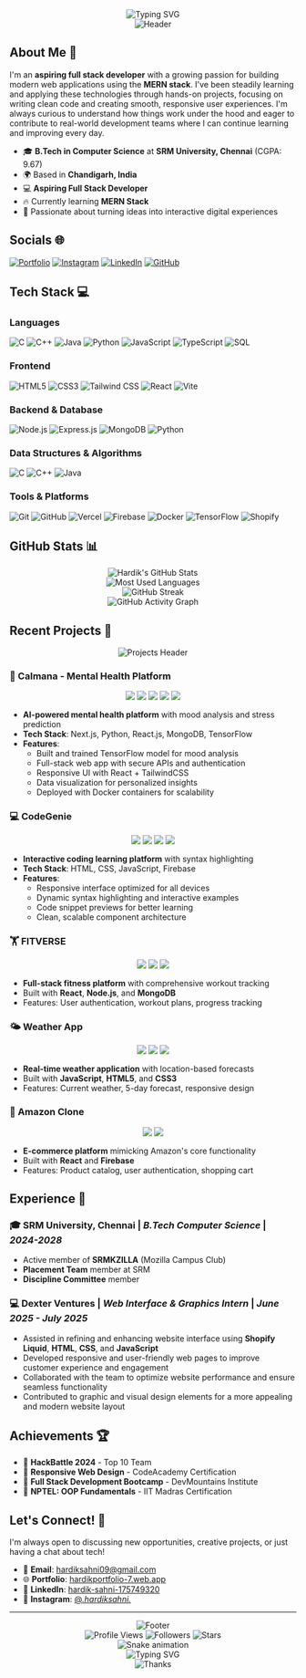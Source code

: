 <div align="center">
  <img src="https://readme-typing-svg.herokuapp.com?font=Fira+Code&size=30&duration=3000&pause=1000&color=00D4FF&center=true&vCenter=true&width=600&lines=Hi+there%2C+I'm+Hardik+Sahni!+👋;Aspiring+Full+Stack+Developer;MERN+Stack+Enthusiast;Building+Amazing+Web+Apps" alt="Typing SVG" />
</div>

<div align="center">
  <img src="https://capsule-render.vercel.app/api?type=waving&color=gradient&customColorList=6,11,20&height=200&section=header&text=Hardik%20Sahni&fontSize=50&fontAlignY=35&desc=Full%20Stack%20Developer&descAlignY=55&descAlign=50" alt="Header" />
</div>

## About Me 🚀
I'm an **aspiring full stack developer** with a growing passion for building modern web applications using the **MERN stack**. I've been steadily learning and applying these technologies through hands-on projects, focusing on writing clean code and creating smooth, responsive user experiences. I'm always curious to understand how things work under the hood and eager to contribute to real-world development teams where I can continue learning and improving every day.

- 🎓 **B.Tech in Computer Science** at **SRM University, Chennai** (CGPA: 9.67)
- 🌍 Based in **Chandigarh, India**
- 💻 **Aspiring Full Stack Developer**
- 🔥 Currently learning **MERN Stack**
- 🎯 Passionate about turning ideas into interactive digital experiences

## Socials 🌐
[![Portfolio](https://img.shields.io/badge/Portfolio-000000?style=for-the-badge&logo=About.me&logoColor=white)](https://hardikportfolio-7.web.app)
[![Instagram](https://img.shields.io/badge/Instagram-E4405F?style=for-the-badge&logo=instagram&logoColor=white)](https://www.instagram.com/_.hardiksahni._/)
[![LinkedIn](https://img.shields.io/badge/LinkedIn-0077B5?style=for-the-badge&logo=linkedin&logoColor=white)](https://www.linkedin.com/in/hardik-sahni-175749320/)
[![GitHub](https://img.shields.io/badge/GitHub-100000?style=for-the-badge&logo=github&logoColor=white)](https://github.com/hardik951)

## Tech Stack 💻

### Languages
![C](https://img.shields.io/badge/C-00599C?style=for-the-badge&logo=c&logoColor=white)
![C++](https://img.shields.io/badge/C%2B%2B-00599C?style=for-the-badge&logo=c%2B%2B&logoColor=white)
![Java](https://img.shields.io/badge/Java-ED8B00?style=for-the-badge&logo=openjdk&logoColor=white)
![Python](https://img.shields.io/badge/Python-3776AB?style=for-the-badge&logo=python&logoColor=white)
![JavaScript](https://img.shields.io/badge/JavaScript-F7DF1E?style=for-the-badge&logo=javascript&logoColor=black)
![TypeScript](https://img.shields.io/badge/TypeScript-007ACC?style=for-the-badge&logo=typescript&logoColor=white)
![SQL](https://img.shields.io/badge/SQL-336791?style=for-the-badge&logo=postgresql&logoColor=white)

### Frontend
![HTML5](https://img.shields.io/badge/HTML5-E34F26?style=for-the-badge&logo=html5&logoColor=white)
![CSS3](https://img.shields.io/badge/CSS3-1572B6?style=for-the-badge&logo=css3&logoColor=white)
![Tailwind CSS](https://img.shields.io/badge/Tailwind_CSS-38B2AC?style=for-the-badge&logo=tailwind-css&logoColor=white)
![React](https://img.shields.io/badge/React-20232A?style=for-the-badge&logo=react&logoColor=61DAFB)
![Vite](https://img.shields.io/badge/Vite-646CFF?style=for-the-badge&logo=vite&logoColor=white)

### Backend & Database
![Node.js](https://img.shields.io/badge/Node.js-43853D?style=for-the-badge&logo=node.js&logoColor=white)
![Express.js](https://img.shields.io/badge/Express.js-404D59?style=for-the-badge&logo=express&logoColor=white)
![MongoDB](https://img.shields.io/badge/MongoDB-4EA94B?style=for-the-badge&logo=mongodb&logoColor=white)
![Python](https://img.shields.io/badge/Python-3776AB?style=for-the-badge&logo=python&logoColor=white)

### Data Structures & Algorithms
![C](https://img.shields.io/badge/C-00599C?style=for-the-badge&logo=c&logoColor=white)
![C++](https://img.shields.io/badge/C%2B%2B-00599C?style=for-the-badge&logo=c%2B%2B&logoColor=white)
![Java](https://img.shields.io/badge/Java-ED8B00?style=for-the-badge&logo=openjdk&logoColor=white)

### Tools & Platforms
![Git](https://img.shields.io/badge/Git-F05032?style=for-the-badge&logo=git&logoColor=white)
![GitHub](https://img.shields.io/badge/GitHub-100000?style=for-the-badge&logo=github&logoColor=white)
![Vercel](https://img.shields.io/badge/Vercel-000000?style=for-the-badge&logo=vercel&logoColor=white)
![Firebase](https://img.shields.io/badge/Firebase-FFCA28?style=for-the-badge&logo=firebase&logoColor=black)
![Docker](https://img.shields.io/badge/Docker-2496ED?style=for-the-badge&logo=docker&logoColor=white)
![TensorFlow](https://img.shields.io/badge/TensorFlow-FF6F00?style=for-the-badge&logo=tensorflow&logoColor=white)
![Shopify](https://img.shields.io/badge/Shopify-7AB55C?style=for-the-badge&logo=shopify&logoColor=white)

## GitHub Stats 📊

<div align="center">
  <img src="https://github-readme-stats.vercel.app/api?username=hardik951&show_icons=true&theme=tokyonight&hide_border=true&count_private=true&include_all_commits=true&custom_title=Hardik's%20GitHub%20Statistics" alt="Hardik's GitHub Stats" />
</div>

<div align="center">
  <img src="https://github-readme-stats.vercel.app/api/top-langs/?username=hardik951&layout=compact&theme=tokyonight&hide_border=true&langs_count=8&custom_title=Most%20Used%20Languages" alt="Most Used Languages" />
</div>

<div align="center">
  <img src="https://github-readme-streak-stats.herokuapp.com/?user=hardik951&theme=tokyonight&hide_border=true&stroke=0000&background=0D1117&ring=5BCDEC&fire=5BCDEC&currStreakNum=5BCDEC&sideNums=5BCDEC&currStreakLabel=5BCDEC&sideLabels=5BCDEC&dates=5BCDEC" alt="GitHub Streak" />
</div>

<div align="center">
  <img src="https://github-readme-activity-graph.vercel.app/graph?username=hardik951&theme=tokyo-night&hide_border=true&area=true" alt="GitHub Activity Graph" />
</div>

## Recent Projects 🚀

<div align="center">
  <img src="https://capsule-render.vercel.app/api?type=rect&color=gradient&customColorList=6,11,20&height=100&section=header&text=Featured%20Projects&fontSize=40&fontAlignY=50&desc=Building%20Amazing%20Web%20Applications&descAlignY=70&descAlign=50" alt="Projects Header" />
</div>

### 🧠 Calmana - Mental Health Platform
<div align="center">
  <img src="https://img.shields.io/badge/Next.js-000000?style=for-the-badge&logo=next.js&logoColor=white" />
  <img src="https://img.shields.io/badge/Python-3776AB?style=for-the-badge&logo=python&logoColor=white" />
  <img src="https://img.shields.io/badge/React-20232A?style=for-the-badge&logo=react&logoColor=61DAFB" />
  <img src="https://img.shields.io/badge/MongoDB-4EA94B?style=for-the-badge&logo=mongodb&logoColor=white" />
  <img src="https://img.shields.io/badge/TensorFlow-FF6F00?style=for-the-badge&logo=tensorflow&logoColor=white" />
</div>

- **AI-powered mental health platform** with mood analysis and stress prediction
- **Tech Stack**: Next.js, Python, React.js, MongoDB, TensorFlow
- **Features**: 
  - Built and trained TensorFlow model for mood analysis
  - Full-stack web app with secure APIs and authentication
  - Responsive UI with React + TailwindCSS
  - Data visualization for personalized insights
  - Deployed with Docker containers for scalability

### 💻 CodeGenie
<div align="center">
  <img src="https://img.shields.io/badge/HTML5-E34F26?style=for-the-badge&logo=html5&logoColor=white" />
  <img src="https://img.shields.io/badge/CSS3-1572B6?style=for-the-badge&logo=css3&logoColor=white" />
  <img src="https://img.shields.io/badge/JavaScript-F7DF1E?style=for-the-badge&logo=javascript&logoColor=black" />
  <img src="https://img.shields.io/badge/Firebase-FFCA28?style=for-the-badge&logo=firebase&logoColor=black" />
</div>

- **Interactive coding learning platform** with syntax highlighting
- **Tech Stack**: HTML, CSS, JavaScript, Firebase
- **Features**:
  - Responsive interface optimized for all devices
  - Dynamic syntax highlighting and interactive examples
  - Code snippet previews for better learning
  - Clean, scalable component architecture

### 🏋️ FITVERSE
<div align="center">
  <img src="https://img.shields.io/badge/React-20232A?style=for-the-badge&logo=react&logoColor=61DAFB" />
  <img src="https://img.shields.io/badge/Node.js-43853D?style=for-the-badge&logo=node.js&logoColor=white" />
  <img src="https://img.shields.io/badge/MongoDB-4EA94B?style=for-the-badge&logo=mongodb&logoColor=white" />
</div>

- **Full-stack fitness platform** with comprehensive workout tracking
- Built with **React**, **Node.js**, and **MongoDB**
- Features: User authentication, workout plans, progress tracking

### 🌤️ Weather App
<div align="center">
  <img src="https://img.shields.io/badge/JavaScript-F7DF1E?style=for-the-badge&logo=javascript&logoColor=black" />
  <img src="https://img.shields.io/badge/HTML5-E34F26?style=for-the-badge&logo=html5&logoColor=white" />
  <img src="https://img.shields.io/badge/CSS3-1572B6?style=for-the-badge&logo=css3&logoColor=white" />
</div>

- **Real-time weather application** with location-based forecasts
- Built with **JavaScript**, **HTML5**, and **CSS3**
- Features: Current weather, 5-day forecast, responsive design

### 🛒 Amazon Clone
<div align="center">
  <img src="https://img.shields.io/badge/React-20232A?style=for-the-badge&logo=react&logoColor=61DAFB" />
  <img src="https://img.shields.io/badge/Firebase-FFCA28?style=for-the-badge&logo=firebase&logoColor=black" />
</div>

- **E-commerce platform** mimicking Amazon's core functionality
- Built with **React** and **Firebase**
- Features: Product catalog, user authentication, shopping cart

## Experience 💼

### 🎓 **SRM University, Chennai** | *B.Tech Computer Science* | *2024-2028*
- Active member of **SRMKZILLA** (Mozilla Campus Club)
- **Placement Team** member at SRM
- **Discipline Committee** member

### 💻 **Dexter Ventures** | *Web Interface & Graphics Intern* | *June 2025 - July 2025*
- Assisted in refining and enhancing website interface using **Shopify Liquid**, **HTML**, **CSS**, and **JavaScript**
- Developed responsive and user-friendly web pages to improve customer experience and engagement
- Collaborated with the team to optimize website performance and ensure seamless functionality
- Contributed to graphic and visual design elements for a more appealing and modern website layout

## Achievements 🏆

- 🥇 **HackBattle 2024** - Top 10 Team
- 📜 **Responsive Web Design** - CodeAcademy Certification
- 📜 **Full Stack Development Bootcamp** - DevMountains Institute
- 📜 **NPTEL: OOP Fundamentals** - IIT Madras Certification

## Let's Connect! 🤝

I'm always open to discussing new opportunities, creative projects, or just having a chat about tech!

- 📧 **Email**: hardiksahni09@gmail.com
- 🌐 **Portfolio**: [hardikportfolio-7.web.app](https://hardikportfolio-7.web.app)
- 💼 **LinkedIn**: [hardik-sahni-175749320](https://www.linkedin.com/in/hardik-sahni-175749320/)
- 📸 **Instagram**: [@_.hardiksahni._](https://www.instagram.com/_.hardiksahni._/)

---

<div align="center">
  <img src="https://capsule-render.vercel.app/api?type=waving&color=gradient&customColorList=6,11,20&height=100&section=footer" alt="Footer" />
</div>

<div align="center">
  <img src="https://komarev.com/ghpvc/?username=hardik951&style=for-the-badge&color=blue" alt="Profile Views" />
  <img src="https://img.shields.io/github/followers/hardik951?label=Followers&style=for-the-badge&color=green" alt="Followers" />
  <img src="https://img.shields.io/github/stars/hardik951?label=Stars&style=for-the-badge&color=yellow" alt="Stars" />
</div>

<div align="center">
  <img src="https://github.com/hardik951/hardik951/blob/output/github-contribution-grid-snake.svg" alt="Snake animation" />
</div>

<div align="center">
  <img src="https://readme-typing-svg.herokuapp.com?font=Fira+Code&size=25&duration=3000&pause=1000&color=00D4FF&center=true&vCenter=true&width=600&lines=Let's+create+something+amazing+together!+🚀;Building+the+future%2C+one+commit+at+a+time;Code%2C+Create%2C+Innovate" alt="Typing SVG" />
</div>

<div align="center">
  <img src="https://capsule-render.vercel.app/api?type=rect&color=gradient&customColorList=6,11,20&height=50&section=footer&text=Thanks+for+visiting!&fontSize=20&fontAlignY=50" alt="Thanks" />
</div>